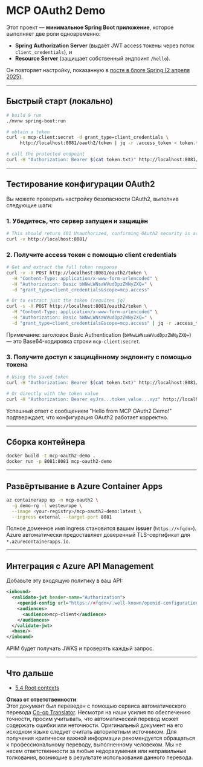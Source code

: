 <!--
CO_OP_TRANSLATOR_METADATA:
{
  "original_hash": "0a7083e660ca0d85fd6a947514c61993",
  "translation_date": "2025-07-14T00:39:42+00:00",
  "source_file": "05-AdvancedTopics/mcp-oauth2-demo/README.md",
  "language_code": "ru"
}
-->
# MCP OAuth2 Demo

Этот проект — **минимальное Spring Boot приложение**, которое выполняет две роли одновременно:

* **Spring Authorization Server** (выдаёт JWT access токены через поток `client_credentials`), и  
* **Resource Server** (защищает собственный эндпоинт `/hello`).

Он повторяет настройку, показанную в [посте в блоге Spring (2 апреля 2025)](https://spring.io/blog/2025/04/02/mcp-server-oauth2).

---

## Быстрый старт (локально)

```bash
# build & run
./mvnw spring-boot:run

# obtain a token
curl -u mcp-client:secret -d grant_type=client_credentials \
     http://localhost:8081/oauth2/token | jq -r .access_token > token.txt

# call the protected endpoint
curl -H "Authorization: Bearer $(cat token.txt)" http://localhost:8081/hello
```

---

## Тестирование конфигурации OAuth2

Вы можете проверить настройку безопасности OAuth2, выполнив следующие шаги:

### 1. Убедитесь, что сервер запущен и защищён

```bash
# This should return 401 Unauthorized, confirming OAuth2 security is active
curl -v http://localhost:8081/
```

### 2. Получите access токен с помощью client credentials

```bash
# Get and extract the full token response
curl -v -X POST http://localhost:8081/oauth2/token \
  -H "Content-Type: application/x-www-form-urlencoded" \
  -H "Authorization: Basic bWNwLWNsaWVudDpzZWNyZXQ=" \
  -d "grant_type=client_credentials&scope=mcp.access"

# Or to extract just the token (requires jq)
curl -s -X POST http://localhost:8081/oauth2/token \
  -H "Content-Type: application/x-www-form-urlencoded" \
  -H "Authorization: Basic bWNwLWNsaWVudDpzZWNyZXQ=" \
  -d "grant_type=client_credentials&scope=mcp.access" | jq -r .access_token > token.txt
```

Примечание: заголовок Basic Authentication (`bWNwLWNsaWVudDpzZWNyZXQ=`) — это Base64-кодировка строки `mcp-client:secret`.

### 3. Получите доступ к защищённому эндпоинту с помощью токена

```bash
# Using the saved token
curl -H "Authorization: Bearer $(cat token.txt)" http://localhost:8081/hello

# Or directly with the token value
curl -H "Authorization: Bearer eyJra...token_value...xyz" http://localhost:8081/hello
```

Успешный ответ с сообщением "Hello from MCP OAuth2 Demo!" подтверждает, что конфигурация OAuth2 работает корректно.

---

## Сборка контейнера

```bash
docker build -t mcp-oauth2-demo .
docker run -p 8081:8081 mcp-oauth2-demo
```

---

## Развёртывание в **Azure Container Apps**

```bash
az containerapp up -n mcp-oauth2 \
  -g demo-rg -l westeurope \
  --image <your-registry>/mcp-oauth2-demo:latest \
  --ingress external --target-port 8081
```

Полное доменное имя ingress становится вашим **issuer** (`https://<fqdn>`).  
Azure автоматически предоставляет доверенный TLS-сертификат для `*.azurecontainerapps.io`.

---

## Интеграция с **Azure API Management**

Добавьте эту входящую политику в ваш API:

```xml
<inbound>
  <validate-jwt header-name="Authorization">
    <openid-config url="https://<fqdn>/.well-known/openid-configuration"/>
    <audiences>
      <audience>mcp-client</audience>
    </audiences>
  </validate-jwt>
  <base/>
</inbound>
```

APIM будет получать JWKS и проверять каждый запрос.

---

## Что дальше

- [5.4 Root contexts](../mcp-root-contexts/README.md)

**Отказ от ответственности**:  
Этот документ был переведен с помощью сервиса автоматического перевода [Co-op Translator](https://github.com/Azure/co-op-translator). Несмотря на наши усилия по обеспечению точности, просим учитывать, что автоматический перевод может содержать ошибки или неточности. Оригинальный документ на его исходном языке следует считать авторитетным источником. Для получения критически важной информации рекомендуется обращаться к профессиональному переводу, выполненному человеком. Мы не несем ответственности за любые недоразумения или неправильные толкования, возникшие в результате использования данного перевода.